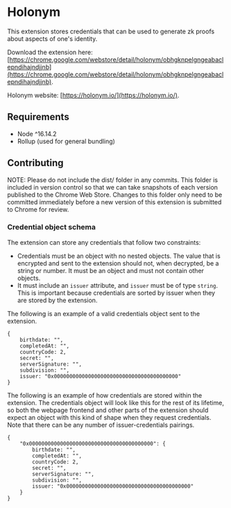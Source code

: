 # Holonym

This extension stores credentials that can be used to generate zk proofs about aspects of one's identity.

Download the extension here: [https://chrome.google.com/webstore/detail/holonym/obhgknpelgngeabaclepndihajndjjnb](https://chrome.google.com/webstore/detail/holonym/obhgknpelgngeabaclepndihajndjjnb).

Holonym website: [https://holonym.io/](https://holonym.io/).

## Requirements

- Node ^16.14.2
- Rollup (used for general bundling)

## Contributing

NOTE: Please do not include the dist/ folder in any commits. This folder is included in version control so that we can take snapshots of each version published to the Chrome Web Store. Changes to this folder only need to be committed immediately before a new version of this extension is submitted to Chrome for review.

### Credential object schema

The extension can store any credentials that follow two constraints:

- Credentials must be an object with no nested objects. The value that is encrypted and sent to the extension should not, when decrypted, be a string or number. It must be an object and must not contain other objects.
- It must include an `issuer` attribute, and `issuer` must be of type `string`. This is important because credentials are sorted by issuer when they are stored by the extension.

The following is an example of a valid credentials object sent to the extension.

    {
        birthdate: "",
        completedAt: "",
        countryCode: 2,
        secret: "",
        serverSignature: "",
        subdivision: "",
        issuer: "0x0000000000000000000000000000000000000000"
    }

The following is an example of how credentials are stored within the extension. The credentials object will look like this for the rest of its lifetime, so both the webpage frontend and other parts of the extension should expect an object with this kind of shape when they request credentials. Note that there can be any number of issuer-credentials pairings.

    {
        "0x0000000000000000000000000000000000000000": {
            birthdate: "",
            completedAt: "",
            countryCode: 2,
            secret: "",
            serverSignature: "",
            subdivision: "",
            issuer: "0x0000000000000000000000000000000000000000"
        }
    }
